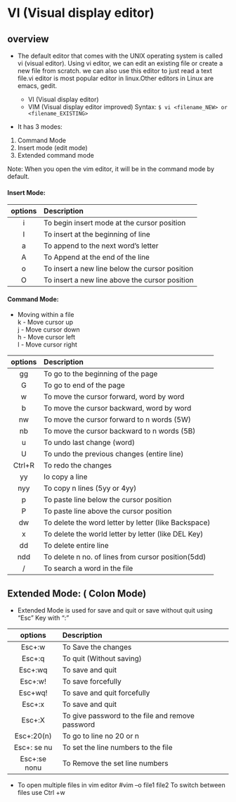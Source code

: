 # VI    (Visual display editor)
## overview
* The default editor that comes with the UNIX operating system is called vi (visual editor). Using vi editor, we can edit an existing file or create a new file from scratch. we can also use this editor to just read a text file.vi editor is most popular editor in linux.Other editors in Linux are emacs, gedit.

    * VI    (Visual display editor)
    * VIM   (Visual display editor improved)
Syntax: `$ vi <filename_NEW> or <filename_EXISTING>` 

* It has 3 modes:  
1. Command Mode   
2. Insert mode (edit mode)   
3. Extended command mode   
 
Note: When you open the vim editor, it will be in the command mode by default. 
 
#### Insert Mode: 
 
| options       | Description           |
|:-----: |:---         |
| i | To begin insert mode at the cursor position |
| I | To insert at the beginning of line      |
| a | To append to the next word’s letter      |
| A | To Append at the end of the line |
| o | To insert  a new line below the cursor position |
| O | To insert a new line above the cursor position |

#### Command Mode: 
* Moving within a file  
k - Move cursor up  
j - Move cursor down  
h - Move cursor left  
l - Move cursor right  
   

| options       | Description           |
|:-----: |:---         |
|gg |To go to the beginning of the page |
| G |To go to end of the page  |
| w |To move the cursor forward, word by word  |
| b |To move the cursor backward, word by word |
| nw |To move the cursor forward to n words (5W)  |
| nb |To move the cursor backward to n words (5B)  |
| u |To undo last change (word)  |
| U |To undo the previous changes (entire line)  |
| Ctrl+R | To redo the changes|
| yy | Io copy a line |
|nyy | To copy n lines (5yy or 4yy) |
|p |To paste line below the cursor position |
|P |To paste line above the cursor position|
|dw| To delete the word letter by letter (like Backspace) |
|x |To delete the world letter by letter (like DEL Key) |
|dd|To delete entire line |
|ndd| To delete n no. of lines from cursor position(5dd) |
|/ |To search a word in the file|

## Extended Mode: ( Colon Mode) 
* Extended Mode is used for save and quit or save without quit using “Esc” Key with “:” 

| options       | Description           |
|:-----: |:---         | 
|Esc+:w|To Save the changes |
|Esc+:q|To quit (Without saving)|
|Esc+:wq|To save and quit|
|Esc+:w!|To save forcefully|
|Esc+wq!| To save and quit forcefully|
|Esc+:x |To save and quit|
|Esc+:X| To give password to the file and remove password|
|Esc+:20(n)| To go to line no 20 or n |
|Esc+: se nu| To set the line numbers to the file|
|Esc+:se nonu |To Remove the set line numbers|

* To open multiple files in vim editor  #vim –o file1 file2 To switch between files use Ctrl +w 
